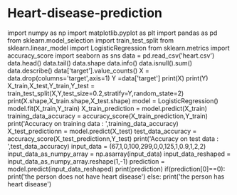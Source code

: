 # Heart-disease-prediction
import numpy as np
import matplotlib.pyplot as plt
import pandas as pd
from sklearn.model_selection import train_test_split
from sklearn.linear_model import LogisticRegression
from sklearn.metrics import accuracy_score
import seaborn as sns
data = pd.read_csv('heart.csv')
data.head()
data.tail()
data.shape
data.info()
data.isnull().sum()
data.describe()
data['target'].value_counts()
X = data.drop(columns='target',axis=1)
Y =data['target']
print(X)
print(Y)
X_train,X_test,Y_train,Y_test = train_test_split(X,Y,test_size=0.2,stratify=Y,random_state=2)
print(X.shape,X_train.shape,X_test.shape)
model = LogisticRegression()
model.fit(X_train,Y_train)
X_train_prediction = model.predict(X_train)
training_data_accuracy = accuracy_score(X_train_prediction,Y_train)
print('Accuracy on training data : ',training_data_accuracy)
X_test_predictionn = model.predict(X_test)
test_data_accuracy = accuracy_score(X_test_predictionn,Y_test)
print('Accuracy on test data : ',test_data_accuracy)
input_data = (67,1,0,100,299,0,0,125,1,0.9,1,2,2)
input_data_as_numpy_array = np.asarray(input_data)
input_data_reshaped = input_data_as_numpy_array.reshape(1,-1)
prediction = model.predict(input_data_reshaped)
print(prediction)
if(prediction[0]==0):
  print('the person does not have heart disease')
else:
  print('the person has heart disease')
